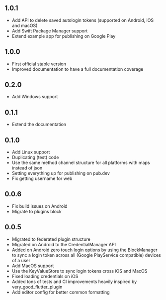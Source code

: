 ## 1.0.1

* Add API to delete saved autologin tokens (supported on Android, iOS and macOS)
* Add Swift Package Manager support
* Extend example app for publishing on Google Play

## 1.0.0

* First official stable version
* Improved documentation to have a full documentation coverage

## 0.2.0

* Add Windows support

## 0.1.1
* Extend the documentation

## 0.1.0
* Add Linux support
* Duplicating (test) code
* Use the same method channel structure for all platforms with maps instead of json
* Setting everything up for publishing on pub.dev
* Fix getting username for web

## 0.0.6
* Fix build issues on Android
* Migrate to plugins block

## 0.0.5
* Migrated to federated plugin structure
* Migrated on Android to the CredentialManager API
* Added on Android zero touch login options by using the BlockManager to sync a login token across all (Google PlayService compatible) devices of a user
* Add MacOS support
* Use the KeyValueStore to sync login tokens cross iOS and MacOS
* Fixed loading credentials on iOS
* Added tons of tests and CI improvements heavily inspired by very_good_flutter_plugin
* Add editor config for better common formatting
